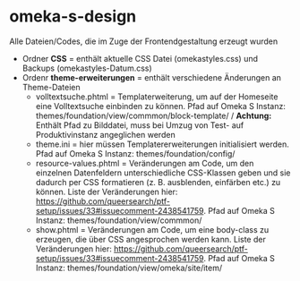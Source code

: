# omeka-s-design
Alle Dateien/Codes, die im Zuge der Frontendgestaltung erzeugt wurden

* Ordner **CSS** = enthält aktuelle CSS Datei (omekastyles.css) und Backups (omekastyles-Datum.css)
* Ordenr **theme-erweiterungen** = enthält verschiedene Änderungen an Theme-Dateien
  * volltextsuche.phtml = Templaterweiterung, um auf der Homeseite eine Volltextsuche einbinden zu können. Pfad auf Omeka S Instanz: themes/foundation/view/commmon/block-template/ /
    **Achtung:** Enthält Pfad zu Bilddatei, muss bei Umzug von Test- auf Produktivinstanz angeglichen werden
  * theme.ini = hier müssen Templatererweiterungen initialisiert werden. Pfad auf Omeka S Instanz: themes/foundation/config/
  * resource-values.phtml = Veränderungen am Code, um den einzelnen Datenfeldern unterschiedliche CSS-Klassen geben und sie dadurch per CSS formatieren (z. B. ausblenden, einfärben etc.) zu können. Liste der Veränderungen hier: https://github.com/queersearch/ptf-setup/issues/33#issuecomment-2438541759. Pfad auf Omeka S Instanz: themes/foundation/view/commmon/
  * show.phtml = Veränderungen am Code, um eine body-class zu erzeugen, die über CSS angesprochen werden kann. Liste der Veränderungen hier: https://github.com/queersearch/ptf-setup/issues/33#issuecomment-2438541759. Pfad auf Omeka S Instanz: themes/foundation/view/omeka/site/item/
